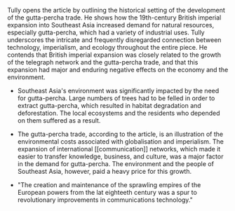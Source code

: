 Tully opens the article by outlining the historical setting of the development of the gutta-percha trade. He shows how the 19th-century British imperial expansion into Southeast Asia increased demand for natural resources, especially gutta-percha, which had a variety of industrial uses. Tully underscores the intricate and frequently disregarded connection between technology, imperialism, and ecology throughout the entire piece. He contends that British imperial expansion was closely related to the growth of the telegraph network and the gutta-percha trade, and that this expansion had major and enduring negative effects on the economy and the environment.

- Southeast Asia's environment was significantly impacted by the need for gutta-percha. Large numbers of trees had to be felled in order to extract gutta-percha, which resulted in habitat degradation and deforestation. The local ecosystems and the residents who depended on them suffered as a result.

- The gutta-percha trade, according to the article, is an illustration of the environmental costs associated with globalisation and imperialism. The expansion of international [[communication]] networks, which made it easier to transfer knowledge, business, and culture, was a major factor in the demand for gutta-percha. The environment and the people of Southeast Asia, however, paid a heavy price for this growth.

- "The creation and maintenance of the sprawling empires of the European powers from the lat eighteeth century was a spur to revolutionary improvements in communications technology."